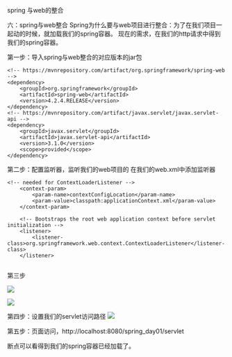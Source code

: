 spring 与web的整合

六：spring与web整合Spring为什么要与web项目进行整合：为了在我们项目一起动的时候，就加载我们的spring容器。现在的需求，在我们的http请求中得到我们的spring容器。第一步：导入spring与web整合的对应版本的jar包```<!-- https://mvnrepository.com/artifact/org.springframework/spring-web --><dependency>    <groupId>org.springframework</groupId>    <artifactId>spring-web</artifactId>    <version>4.2.4.RELEASE</version></dependency><!-- https://mvnrepository.com/artifact/javax.servlet/javax.servlet-api --><dependency>    <groupId>javax.servlet</groupId>    <artifactId>javax.servlet-api</artifactId>    <version>3.1.0</version>    <scope>provided</scope></dependency>```第二步：配置监听器，监听我们的web项目的在我们的web.xml中添加监听器

```<!-- needed for ContextLoaderListener -->	<context-param>		<param-name>contextConfigLocation</param-name>		<param-value>classpath:applicationContext.xml</param-value>	</context-param>	<!-- Bootstraps the root web application context before servlet initialization -->	<listener>		<listener-class>org.springframework.web.context.ContextLoaderListener</listener-class>	</listener>
	
```第三步

![](https://ws1.sinaimg.cn/large/965d9c07ly1fn7c4k20ojj214t0pojzz.jpg)

![](https://ws1.sinaimg.cn/large/965d9c07ly1fn7c52oa0ej21c20o7480.jpg)



第四步：设置我们的servlet访问路径
![](https://ws1.sinaimg.cn/large/965d9c07ly1fn7c5hehvkj21c20hsn28.jpg)


第五步：页面访问，http://localhost:8080/spring_day01/servlet断点可以看得到我们的spring容器已经加载了。